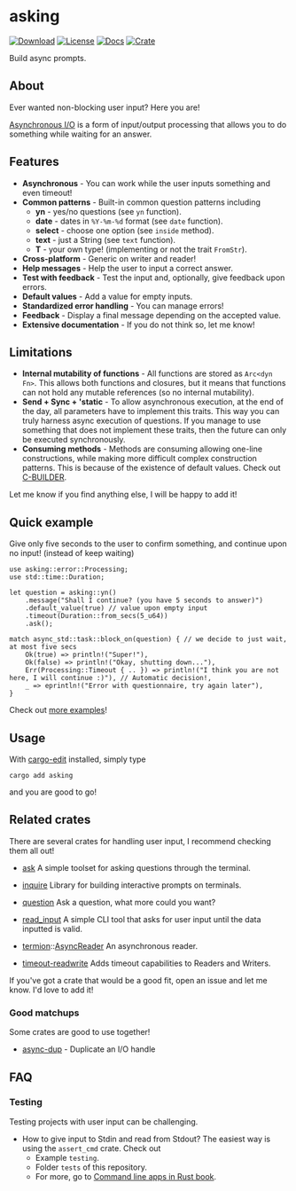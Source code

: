 # asking
[![Download](https://img.shields.io/crates/d/asking)](https://crates.io/crates/asking)
[![License](https://img.shields.io/crates/l/asking)](https://github.com/saona-raimundo/asking)
[![Docs](https://docs.rs/asking/badge.svg)](https://docs.rs/asking/)
[![Crate](https://img.shields.io/crates/v/asking.svg)](https://crates.io/crates/asking)

Build async prompts.

## About

Ever wanted non-blocking user input? Here you are!

[Asynchronous I/O](https://en.wikipedia.org/wiki/Asynchronous_I/O) is a form of input/output processing that allows you to do something while waiting for an answer.

## Features

- **Asynchronous** - You can work while the user inputs something and even timeout!
- **Common patterns** - Built-in common question patterns including 
  - **yn** - yes/no questions (see `yn` function).
  - **date** - dates in `%Y-%m-%d` format (see `date` function).
  - **select** - choose one option (see `inside` method).
  - **text** - just a String (see `text` function).
  - **T** - your own type! (implementing or not the trait `FromStr`).
- **Cross-platform** - Generic on writer and reader!
- **Help messages** - Help the user to input a correct answer.
- **Test with feedback** - Test the input and, optionally, give feedback upon errors.
- **Default values** - Add a value for empty inputs.
- **Standardized error handling** - You can manage errors!
- **Feedback** - Display a final message depending on the accepted value.
- **Extensive documentation** - If you do not think so, let me know!


## Limitations

- **Internal mutability of functions** - All functions are stored as `Arc<dyn Fn>`. This  allows both functions and closures, but it means that functions can not hold any mutable references (so no internal mutability).
- **Send + Sync + 'static** - To allow asynchronous execution, at the end of the day, all parameters have to implement this traits. This way you can truly harness async execution of questions. If you manage to use something that does not implement these traits, then the future can only be executed synchronously. 
- **Consuming methods** - Methods are consuming allowing one-line constructions, while making more difficult complex construction patterns. This is because of the existence of default values. Check out [C-BUILDER](https://rust-lang.github.io/api-guidelines/type-safety.html#c-builder).

Let me know if you find anything else, I will be happy to add it!

## Quick example

Give only five seconds to the user to confirm something, and continue upon no input! (instead of keep waiting)

```rust,ignore
use asking::error::Processing;
use std::time::Duration;

let question = asking::yn()
    .message("Shall I continue? (you have 5 seconds to answer)")
    .default_value(true) // value upon empty input
    .timeout(Duration::from_secs(5_u64))
    .ask();

match async_std::task::block_on(question) { // we decide to just wait, at most five secs
    Ok(true) => println!("Super!"),
    Ok(false) => println!("Okay, shutting down..."),
    Err(Processing::Timeout { .. }) => println!("I think you are not here, I will continue :)"), // Automatic decision!,
    _ => eprintln!("Error with questionnaire, try again later"),
}
```



Check out [more examples](https://github.com/saona-raimundo/asking/tree/main/examples)!

## Usage

With [cargo-edit](https://crates.io/crates/cargo-edit) installed, simply type

```ignore
cargo add asking
```

and you are good to go!

## Related crates

There are several crates for handling user input, I recommend checking them all out! 

- [ask](https://crates.io/crates/ask) 
  A simple toolset for asking questions through the terminal.
- [inquire](https://crates.io/crates/inquire) 
  Library for building interactive prompts on terminals.

- [question](https://crates.io/crates/question)
  Ask a question, what more could you want?
- [read_input](https://crates.io/crates/read_input)
  A simple CLI tool that asks for user input until the data inputted is valid.
- [termion](https://docs.rs/termion/1.5.6/termion/index.html)::[AsyncReader](https://docs.rs/termion/1.5.6/termion/struct.AsyncReader.html)
  An asynchronous reader.
- [timeout-readwrite](https://crates.io/crates/timeout-readwrite)
  Adds timeout capabilities to Readers and Writers.

If you've got a crate that would be a good fit, open an issue and let me know. I'd love to add it!

### Good matchups

Some crates are good to use together!

- [async-dup](https://crates.io/crates/async-dup) - Duplicate an I/O handle

## FAQ

### Testing

Testing projects with user input can be challenging.

- How to give input to Stdin and read from Stdout?
  The easiest way is using the `assert_cmd` crate. Check out
  - Example `testing`.
  - Folder `tests` of this repository.
  - For more, go to [Command line apps in Rust book](https://rust-cli.github.io/book/tutorial/testing.html).

